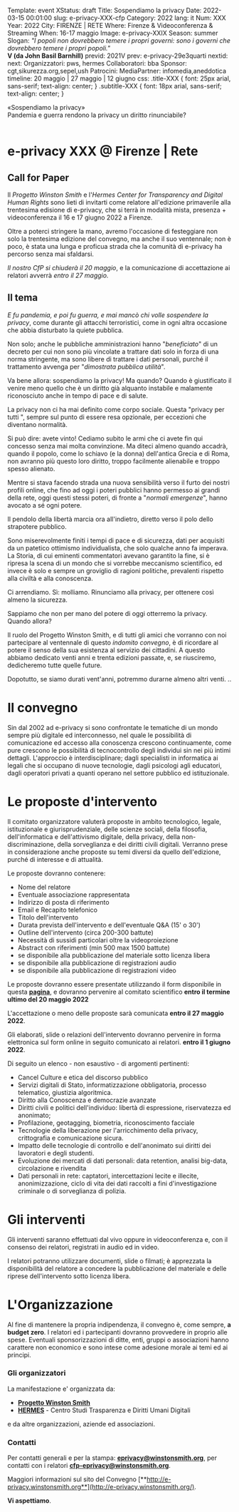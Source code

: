 Template: event
XStatus: draft
Title: Sospendiamo la privacy
Date: 2022-03-15 00:01:00
slug: e-privacy-XXX-cfp
Category: 2022
lang: it
Num: XXX
Year: 2022
City: FIRENZE | RETE
Where: Firenze & Videoconferenza & Streaming
When: 16-17 maggio
Image: e-privacy-XXIX
Season: summer
Slogan: <i>"I popoli non dovrebbero temere i propri governi: sono i governi che dovrebbero temere i propri popoli."</i><br/><b>V (da John Basil Barnhill)</b>
previd: 2021V
prev: e-privacy-29e3quarti
nextid:
next:
Organizzatori: pws, hermes
Collaboratori: bba
Sponsor: cgt,sikurezza.org,sepel,ush
Patrocini:
MediaPartner: infomedia,aneddotica
timeline: 20 maggio | 27 maggio | 12 giugno
css: .title-XXX { font: 25px arial, sans-serif; text-align: center; }   .subtitle-XXX { font: 18px arial, sans-serif; text-align: center; }

<div class="title-XXX">«Sospendiamo la privacy»</div>
<div class="subtitle-XXX">Pandemia e guerra rendono la privacy un diritto rinunciabile?</div>
<br/>

e-privacy XXX @ Firenze | Rete
===============================

Call for Paper
--------------

Il *Progetto Winston Smith* e l'*Hermes Center for Transparency and
Digital Human Rights* sono lieti di invitarti come relatore all'edizione
primaverile alla trentesima edisione di e-privacy, che si terrà in
modalità mista, presenza + videoconferenza il 16 e 17 giugno 2022 a
Firenze.

Oltre a poterci stringere la mano, avremo l'occasione di festeggiare
non solo la trentesima edizione del convegno, ma anche il suo
ventennale; non è poco, è stata una lunga e proficua strada che la
comunità di e-privacy ha percorso senza mai sfaldarsi.

*Il nostro CfP si chiuderà il 20 maggio*, e la comunicazione di
accettazione ai relatori avverrà *entro il 27 maggio.*

Il tema
-------

*E fu pandemia, e poi fu guerra, e mai mancò chi volle sospendere la
privacy*, come durante gli attacchi terroristici, come in ogni altra
occasione che abbia disturbato la quiete pubblica.

Non solo; anche le pubbliche amministrazioni hanno "*beneficiato*" di
un decreto per cui non sono più vincolate a trattare dati solo in forza
di una norma stringente, ma sono libere di trattare i dati personali,
purché il trattamento avvenga per "*dimostrata pubblica utilità*".

Va bene allora: sospendiamo la privacy! Ma quando? Quando è giustificato
il venire meno quello che è un diritto già alquanto instabile e
malamente riconosciuto anche in tempo di pace e di salute.

La privacy non ci ha mai definito come corpo sociale. Questa "privacy
per tutti ", sempre sul punto di essere resa opzionale, per eccezioni
che diventano normalità.

Si può dire: avete vinto! Cediamo subito le armi che ci avete fin qui
concesso senza mai molta convinzione. Ma diteci almeno quando accadrà,
quando il popolo, come lo schiavo (e la donna) dell'antica Grecia e di
Roma, non avranno più questo loro diritto, troppo facilmente alienabile
e troppo spesso alienato.

Mentre si stava facendo strada una nuova sensibilità verso il furto dei
nostri profili online, che fino ad oggi i poteri pubblici hanno permesso
ai grandi della rete, oggi questi stessi poteri, di fronte a "*normali
emergenze*", hanno avocato a sé ogni potere.

Il pendolo della libertà marcia ora all'indietro, diretto verso il polo
dello strapotere pubblico.

Sono miserevolmente finiti i tempi di pace e di sicurezza, dati per
acquisiti da un patetico ottimismo individualista, che solo qualche anno
fa imperava. La Storia, di cui eminenti commentatori avevano garantito
la fine, si è ripresa la scena di un mondo che si vorrebbe meccanismo
scientifico, ed invece è solo e sempre un groviglio di ragioni
politiche, prevalenti rispetto alla civiltà e alla conoscenza.

Ci arrendiamo. Sì: molliamo. Rinunciamo alla privacy, per ottenere così
almeno la sicurezza.

Sappiamo che non per mano del potere di oggi otterremo la privacy.
Quando allora?

Il ruolo del Progetto Winston Smith, e di tutti gli amici che vorranno
con noi partecipare al ventennale di questo *indomito convegno*, è di
ricordare al potere il senso della sua esistenza al servizio dei
cittadini. A questo abbiamo dedicato venti anni e trenta edizioni
passate, e, se riusciremo, dedicheremo tutte quelle future.

Dopotutto, se siamo durati vent'anni, potremmo durarne almeno altri
venti. ..

Il convegno
===========

Sin dal 2002 ad e-privacy si sono confrontate le tematiche di un mondo
sempre più digitale ed interconnesso, nel quale le possibilità di
comunicazione ed accesso alla conoscenza crescono continuamente, come
pure crescono le possibilità di tecnocontrollo degli individui sin nei
più intimi dettagli. L'approccio è interdisciplinare; dagli specialisti
in informatica ai legali che si occupano di nuove tecnologie, dagli
psicologi agli educatori, dagli operatori privati a quanti operano nel
settore pubblico ed istituzionale.

Le proposte d'intervento
=========================

Il comitato organizzatore valuterà proposte in ambito tecnologico,
legale, istituzionale e giurisprudenziale, delle scienze sociali, della
filosofia, dell'informatica e dell'attivismo digitale, della privacy,
della non-discriminazione, della sorveglianza e dei diritti civili
digitali. Verranno prese in considerazione anche proposte su temi
diversi da quello dell'edizione, purché di interesse e di attualità.

Le proposte dovranno contenere:

-   Nome del relatore
-   Eventuale associazione rappresentata
-   Indirizzo di posta di riferimento
-   Email e Recapito telefonico
-   Titolo dell'intervento
-   Durata prevista dell'intervento e dell'eventuale Q&A (15' o 30')
-   Outline dell'intervento (circa 200-300 battute)
-   Necessità di sussidi particolari oltre la videoproiezione
-   Abstract con riferimenti (min 500 max 1500 battute)
-   se disponibile alla pubblicazione del materiale sotto licenza libera
-   se disponibile alla pubblicazione di registrazioni audio
-   se disponibile alla pubblicazione di registrazioni video

Le proposte dovranno essere presentate utilizzando il form disponibile
in questa
[**pagina**](http://e-privacy.winstonsmith.org/e-privacy-XXX-proposta.html),
e dovranno pervenire al comitato scientifico **entro il termine ultimo del 20 maggio 2022**

L'accettazione o meno delle proposte sarà comunicata **entro il 27 maggio 2022**.

Gli elaborati, slide o relazioni dell'intervento dovranno pervenire in
forma elettronica sul form online in seguito comunicato ai relatori.
**entro il 1 giugno 2022**.

Di seguito un elenco - non esaustivo - di argomenti pertinenti:

-   Cancel Culture e etica del discorso pubblico
-   Servizi digitali di Stato, informatizzazione obbligatoria, processo
    telematico, giustizia algoritmica.
-   Diritto alla Conoscenza e democrazie avanzate
-   Diritti civili e politici dell'individuo: libertà di espressione,
    riservatezza ed anonimato;
-   Profilazione, geotagging, biometria, riconoscimento facciale
-   Tecnologie della liberazione per l'arricchimento della privacy,
    crittografia e comunicazione sicura.
-   Impatto delle tecnologie di controllo e dell'anonimato sui diritti
    dei lavoratori e degli studenti.
-   Evoluzione dei mercati di dati personali: data retention, analisi
    big-data, circolazione e rivendita
-   Dati personali in rete: captatori, intercettazioni lecite e
    illecite, anonimizzazione, ciclo di vita dei dati raccolti a fini
    d'investigazione criminale o di sorveglianza di polizia.

Gli interventi
==============

Gli interventi saranno effettuati dal vivo oppure in videoconferenza e,
con il consenso dei relatori, registrati in audio ed in video.

I relatori potranno utilizzare documenti, slide o filmati; è apprezzata
la disponibilità del relatore a concedere la pubblicazione del materiale
e delle riprese dell'intervento sotto licenza libera.

L'Organizzazione
=================

Al fine di mantenere la propria indipendenza, il convegno è, come
sempre, **a budget zero**. I relatori ed i partecipanti dovranno
provvedere in proprio alle spese. Eventuali sponsorizzazioni di ditte,
enti, gruppi o associazioni hanno carattere non economico e sono intese
come adesione morale ai temi ed ai principi.

### Gli organizzatori

La manifestazione e' organizzata da:

-   [**Progetto Winston Smith**](http://pws.winstonsmith.org/)
-   [**HERMES**](http://logioshermes.org/) - Centro Studi Trasparenza e
    Diritti Umani Digitali

e da altre organizzazioni, aziende ed associazioni.

### Contatti

Per contatti generali e per la stampa:
[**eprivacy@winstonsmith.org**](mailto:eprivacy@winstonsmith.org), per
contatti con i relatori
[**cfp-eprivacy@winstonsmith.org**](mailto:cfp-eprivacy@winstonsmith.org).

Maggiori informazioni sul sito del Convegno
[**http://e-privacy.winstonsmith.org**](http://e-privacy.winstonsmith.org/).

**Vi aspettiamo**.
